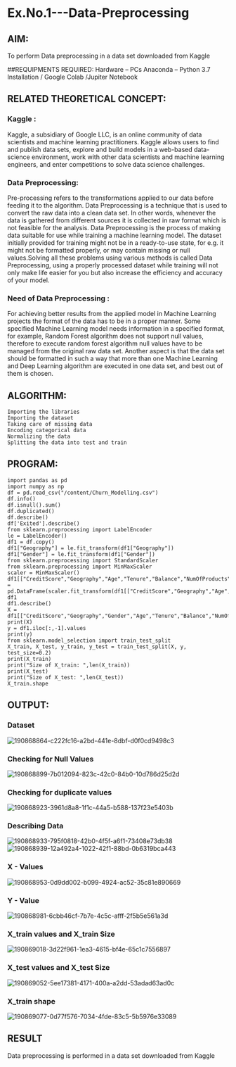 # Ex.No.1---Data-Preprocessing
## AIM:

To perform Data preprocessing in a data set downloaded from Kaggle

##REQUIPMENTS REQUIRED:
Hardware – PCs
Anaconda – Python 3.7 Installation / Google Colab /Jupiter Notebook

## RELATED THEORETICAL CONCEPT:

### Kaggle :
Kaggle, a subsidiary of Google LLC, is an online community of data scientists and machine learning practitioners. Kaggle allows users to find and publish data sets, explore and build models in a web-based data-science environment, work with other data scientists and machine learning engineers, and enter competitions to solve data science challenges.

### Data Preprocessing:

Pre-processing refers to the transformations applied to our data before feeding it to the algorithm. Data Preprocessing is a technique that is used to convert the raw data into a clean data set. In other words, whenever the data is gathered from different sources it is collected in raw format which is not feasible for the analysis.
Data Preprocessing is the process of making data suitable for use while training a machine learning model. The dataset initially provided for training might not be in a ready-to-use state, for e.g. it might not be formatted properly, or may contain missing or null values.Solving all these problems using various methods is called Data Preprocessing, using a properly processed dataset while training will not only make life easier for you but also increase the efficiency and accuracy of your model.

### Need of Data Preprocessing :

For achieving better results from the applied model in Machine Learning projects the format of the data has to be in a proper manner. Some specified Machine Learning model needs information in a specified format, for example, Random Forest algorithm does not support null values, therefore to execute random forest algorithm null values have to be managed from the original raw data set.
Another aspect is that the data set should be formatted in such a way that more than one Machine Learning and Deep Learning algorithm are executed in one data set, and best out of them is chosen.


## ALGORITHM:
```
Importing the libraries
Importing the dataset
Taking care of missing data
Encoding categorical data
Normalizing the data
Splitting the data into test and train
```

## PROGRAM:
```
import pandas as pd
import numpy as np
df = pd.read_csv("/content/Churn_Modelling.csv")
df.info()
df.isnull().sum()
df.duplicated()
df.describe()
df['Exited'].describe()
from sklearn.preprocessing import LabelEncoder
le = LabelEncoder()
df1 = df.copy()
df1["Geography"] = le.fit_transform(df1["Geography"])
df1["Gender"] = le.fit_transform(df1["Gender"])
from sklearn.preprocessing import StandardScaler
from sklearn.preprocessing import MinMaxScaler
scaler = MinMaxScaler()
df1[["CreditScore","Geography","Age","Tenure","Balance","NumOfProducts","EstimatedSalary"]] = pd.DataFrame(scaler.fit_transform(df1[["CreditScore","Geography","Age","Tenure","Balance","NumOfProducts","EstimatedSalary"]]))
df1
df1.describe()
X = df1[["CreditScore","Geography","Gender","Age","Tenure","Balance","NumOfProducts","HasCrCard","IsActiveMember","EstimatedSalary"]].values
print(X)
y = df1.iloc[:,-1].values
print(y)
from sklearn.model_selection import train_test_split
X_train, X_test, y_train, y_test = train_test_split(X, y, test_size=0.2)
print(X_train)
print("Size of X_train: ",len(X_train))
print(X_test)
print("Size of X_test: ",len(X_test))
X_train.shape
```

## OUTPUT:
### Dataset
![190868864-c222fc16-a2bd-441e-8dbf-d0f0cd9498c3](https://user-images.githubusercontent.com/93427278/190887932-1be6adad-ee26-4401-b08a-4acb35cac74a.png)

### Checking for Null Values
![190868899-7b012094-823c-42c0-84b0-10d786d25d2d](https://user-images.githubusercontent.com/93427278/190887937-e41c748c-2fbf-40cd-bab3-b7cd2ac30e86.png)

### Checking for duplicate values
![190868923-3961d8a8-1f1c-44a5-b588-137f23e5403b](https://user-images.githubusercontent.com/93427278/190887943-b28d27c3-8840-461f-838b-ff9d21145a30.png)

### Describing Data
![190868933-795f0818-42b0-4f5f-a6f1-73408e73db38](https://user-images.githubusercontent.com/93427278/190887950-7d8ff256-56b5-4dc4-9712-5c512e75d84d.png)
![190868939-12a492a4-1022-42f1-88bd-0b6319bca443](https://user-images.githubusercontent.com/93427278/190887955-5df2cb7f-5db3-4aef-a693-8a20d170b900.png)

### X - Values
![190868953-0d9dd002-b099-4924-ac52-35c81e890669](https://user-images.githubusercontent.com/93427278/190887962-7a1747fa-b93c-42be-9aec-8ac5a3f37bda.png)

### Y - Value
![190868981-6cbb46cf-7b7e-4c5c-afff-2f5b5e561a3d](https://user-images.githubusercontent.com/93427278/190887966-c905dfa9-3d4a-48bc-a74b-13cd80c1ba63.png)

### X_train values and X_train Size
![190869018-3d22f961-1ea3-4615-bf4e-65c1c7556897](https://user-images.githubusercontent.com/93427278/190887974-cc92d500-0e84-44c9-b02a-f4a9aae0cfa7.png)

### X_test values and X_test Size
![190869052-5ee17381-4171-400a-a2dd-53adad63ad0c](https://user-images.githubusercontent.com/93427278/190887980-468d4264-972c-451e-81bc-710e94b1764f.png)

### X_train shape
![190869077-0d77f576-7034-4fde-83c5-5b5976e33089](https://user-images.githubusercontent.com/93427278/190887987-14633afc-6cc5-4144-bd37-b7160d9120c2.png)

## RESULT
Data preprocessing is performed in a data set downloaded from Kaggle
